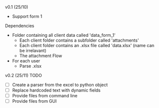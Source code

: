 v0.1 (25/10)
- Support form 1

Dependencies
- Folder containing all client data called 'data_form_1'
  - Each client folder contains a subfolder called 'attachments'
  - Each client folder contains an .xlsx file called 'data.xlsx' (name can be irrelavant)
  - The attachment
Flow
- For each user 
  - Parse .xlsx

v0.2 (25/11)
TODO
- [ ] Create a parser from the excel to python object
- [ ] Replace hardcoded text with dynamic fields 
- [ ] Provide files from command line
- [ ] Provide files from GUI